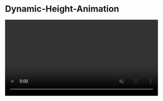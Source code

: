 # Dynamic-Height-Animation

<video src="https://github.com/user-attachments/assets/ad33772f-b9f5-45c8-bd4f-e9a5fac90552" autoplay loop muted playsinline style="border: none; width: 100%; height: auto;">
   Your browser does not support the video tag.
</video>
